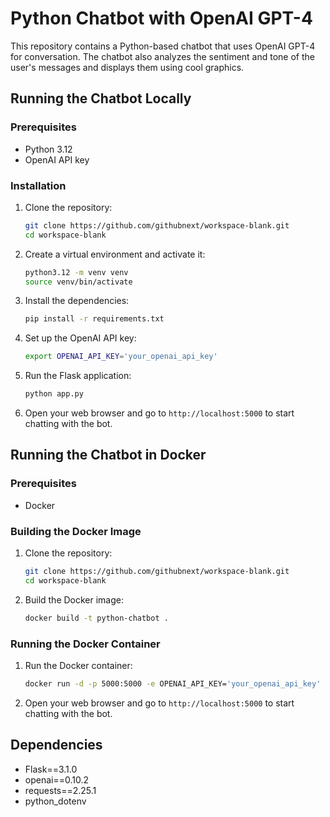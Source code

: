 # Python Chatbot with OpenAI GPT-4

This repository contains a Python-based chatbot that uses OpenAI GPT-4 for conversation. The chatbot also analyzes the sentiment and tone of the user's messages and displays them using cool graphics.

## Running the Chatbot Locally

### Prerequisites

- Python 3.12
- OpenAI API key

### Installation

1. Clone the repository:
    ```sh
    git clone https://github.com/githubnext/workspace-blank.git
    cd workspace-blank
    ```

2. Create a virtual environment and activate it:
    ```sh
    python3.12 -m venv venv
    source venv/bin/activate
    ```

3. Install the dependencies:
    ```sh
    pip install -r requirements.txt
    ```

4. Set up the OpenAI API key:
    ```sh
    export OPENAI_API_KEY='your_openai_api_key'
    ```

5. Run the Flask application:
    ```sh
    python app.py
    ```

6. Open your web browser and go to `http://localhost:5000` to start chatting with the bot.

## Running the Chatbot in Docker

### Prerequisites

- Docker

### Building the Docker Image

1. Clone the repository:
    ```sh
    git clone https://github.com/githubnext/workspace-blank.git
    cd workspace-blank
    ```

2. Build the Docker image:
    ```sh
    docker build -t python-chatbot .
    ```

### Running the Docker Container

1. Run the Docker container:
    ```sh
    docker run -d -p 5000:5000 -e OPENAI_API_KEY='your_openai_api_key' python-chatbot
    ```

2. Open your web browser and go to `http://localhost:5000` to start chatting with the bot.

## Dependencies

- Flask==3.1.0
- openai==0.10.2
- requests==2.25.1
- python_dotenv
